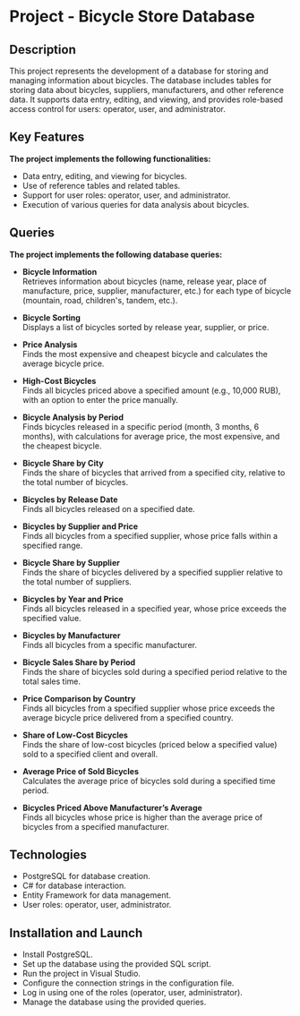 # Project - Bicycle Store Database

## Description
This project represents the development of a database for storing and managing information about bicycles. The database includes tables for storing data about bicycles, suppliers, manufacturers, and other reference data. It supports data entry, editing, and viewing, and provides role-based access control for users: operator, user, and administrator.

## Key Features
**The project implements the following functionalities:**
- Data entry, editing, and viewing for bicycles.
- Use of reference tables and related tables.
- Support for user roles: operator, user, and administrator.
- Execution of various queries for data analysis about bicycles.

## Queries
**The project implements the following database queries:**
- **Bicycle Information**  
  Retrieves information about bicycles (name, release year, place of manufacture, price, supplier, manufacturer, etc.) for each type of bicycle (mountain, road, children's, tandem, etc.).

- **Bicycle Sorting**  
  Displays a list of bicycles sorted by release year, supplier, or price.

- **Price Analysis**  
  Finds the most expensive and cheapest bicycle and calculates the average bicycle price.

- **High-Cost Bicycles**  
  Finds all bicycles priced above a specified amount (e.g., 10,000 RUB), with an option to enter the price manually.

- **Bicycle Analysis by Period**  
  Finds bicycles released in a specific period (month, 3 months, 6 months), with calculations for average price, the most expensive, and the cheapest bicycle.

- **Bicycle Share by City**  
  Finds the share of bicycles that arrived from a specified city, relative to the total number of bicycles.

- **Bicycles by Release Date**  
  Finds all bicycles released on a specified date.

- **Bicycles by Supplier and Price**  
  Finds all bicycles from a specified supplier, whose price falls within a specified range.

- **Bicycle Share by Supplier**  
  Finds the share of bicycles delivered by a specified supplier relative to the total number of suppliers.

- **Bicycles by Year and Price**  
  Finds all bicycles released in a specified year, whose price exceeds the specified value.

- **Bicycles by Manufacturer**  
  Finds all bicycles from a specific manufacturer.

- **Bicycle Sales Share by Period**  
  Finds the share of bicycles sold during a specified period relative to the total sales time.

- **Price Comparison by Country**  
  Finds all bicycles from a specified supplier whose price exceeds the average bicycle price delivered from a specified country.

- **Share of Low-Cost Bicycles**  
  Finds the share of low-cost bicycles (priced below a specified value) sold to a specified client and overall.

- **Average Price of Sold Bicycles**  
  Calculates the average price of bicycles sold during a specified time period.

- **Bicycles Priced Above Manufacturer’s Average**  
  Finds all bicycles whose price is higher than the average price of bicycles from a specified manufacturer.

## Technologies
- PostgreSQL for database creation.
- C# for database interaction.
- Entity Framework for data management.
- User roles: operator, user, administrator.

## Installation and Launch
- Install PostgreSQL.
- Set up the database using the provided SQL script.
- Run the project in Visual Studio.
- Configure the connection strings in the configuration file.
- Log in using one of the roles (operator, user, administrator).
- Manage the database using the provided queries.

